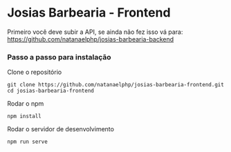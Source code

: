 # Josias Barbearia - Frontend

Primeiro você deve subir a API, se ainda não fez isso vá para: https://github.com/natanaelphp/josias-barbearia-backend

### Passo a passo para instalação

Clone o repositório
```
git clone https://github.com/natanaelphp/josias-barbearia-frontend.git
cd josias-barbearia-frontend
```

Rodar o npm
```
npm install
```

Rodar o servidor de desenvolvimento
```
npm run serve
```

